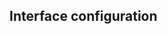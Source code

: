 Interface configuration
-------------------------------

<img src="">
<img src="">
<img src="">
<img src="">
<img src="">